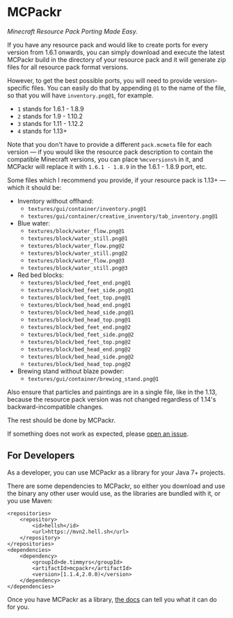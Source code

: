 # MCPackr

*Minecraft Resource Pack Porting Made Easy.*

If you have any resource pack and would like to create ports for every version from 1.6.1 onwards, you can simply download and execute the latest MCPackr build in the directory of your resource pack and it will generate zip files for all resource pack format versions.

However, to get the best possible ports, you will need to provide version-specific files.
You can easily do that by appending `@1` to the name of the file, so that you will have `inventory.png@1`, for example.

- `1` stands for 1.6.1 - 1.8.9
- `2` stands for 1.9 - 1.10.2
- `3` stands for 1.11 - 1.12.2
- `4` stands for 1.13+

Note that you don't have to provide a different `pack.mcmeta` file for each version — if you would like the resource pack description to contain the compatible Minecraft versions, you can place `%mcversions%` in it, and MCPackr will replace it with `1.6.1 - 1.8.9` in the 1.6.1 - 1.8.9 port, etc.

Some files which I recommend you provide, if your resource pack is 1.13+ — which it should be:

- Inventory without offhand:
  - `textures/gui/container/inventory.png@1`
  - `textures/gui/container/creative_inventory/tab_inventory.png@1`
- Blue water:
  - `textures/block/water_flow.png@1`
  - `textures/block/water_still.png@1`
  - `textures/block/water_flow.png@2`
  - `textures/block/water_still.png@2`
  - `textures/block/water_flow.png@3`
  - `textures/block/water_still.png@3`
- Red bed blocks:
  - `textures/block/bed_feet_end.png@1`
  - `textures/block/bed_feet_side.png@1`
  - `textures/block/bed_feet_top.png@1`
  - `textures/block/bed_head_end.png@1`
  - `textures/block/bed_head_side.png@1`
  - `textures/block/bed_head_top.png@1`
  - `textures/block/bed_feet_end.png@2`
  - `textures/block/bed_feet_side.png@2`
  - `textures/block/bed_feet_top.png@2`
  - `textures/block/bed_head_end.png@2`
  - `textures/block/bed_head_side.png@2`
  - `textures/block/bed_head_top.png@2`
- Brewing stand without blaze powder:
  - `textures/gui/container/brewing_stand.png@1`

Also ensure that particles and paintings are in a single file, like in the 1.13, because the resource pack version was not changed regardless of 1.14's backward-incompatible changes.

The rest should be done by MCPackr.

If something does not work as expected, please [open an issue](https://github.com/timmyrs/MCPackr/issues/new).

## For Developers

As a developer, you can use MCPackr as a library for your Java 7+ projects.

There are some dependencies to MCPackr, so either you download and use the binary any other user would use, as the libraries are bundled with it, or you use Maven:

    <repositories>
        <repository>
            <id>hellsh</id>
            <url>https://mvn2.hell.sh</url>
        </repository>
    </repositories>
    <dependencies>
        <dependency>
            <groupId>de.timmyrs</groupId>
            <artifactId>mcpackr</artifactId>
            <version>[1.1.4,2.0.0)</version>
        </dependency>
    </dependencies>

Once you have MCPackr as a library, [the docs](https://timmyrs.github.io/MCPackr/) can tell you what it can do for you.
